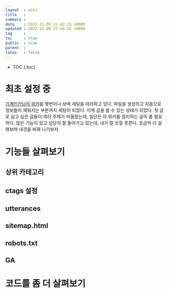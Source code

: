```yaml
---
layout  : wiki
title   : 
summary : 
date    : 2022-11-09 22:42:15 +0900
updated : 2022-11-09 22:44:16 +0900
tag     : 
toc     : true
public  : true
parent  : 
latex   : false
---
```

* TOC
{:toc}

# 최초 설정 중
[기계인간님의 위키](https://johngrib.github.io/wiki/my-wiki/#%ED%8C%8C%EC%9D%BC-%EC%9D%B4%EB%A6%84%EC%9D%84-%EB%B3%80%EA%B2%BD%ED%95%9C%EB%8B%A4)를 몇번이나 보며 세팅을 따라하고 있다. 파일을 생성하고 자동으로 정보들이 채워지는 부분까지 세팅이 되었다. 이제 글을 쓸 수 있는 상태가 되었다. 첫 글로 삼고 싶은 글들이 여러 주제가 떠올랐는데, 일단은 이 위키를 정리하는 글이 좀 필요하다. 많은 기능이 있고 상당히 잘 돌아가고 있는데, 내가 잘 쓰질 못한다. 조금씩 더 살펴보며 내것을 바꿔 나가보자.

# 기능들 살펴보기
## 상위 카테고리
## ctags 설정
## utterances
## sitemap.html
## robots.txt
## GA

# 코드를 좀 더 살펴보기
